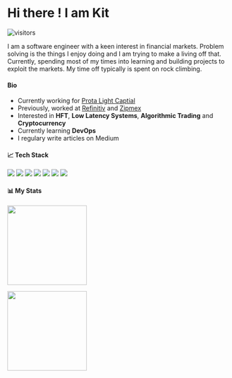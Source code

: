 # Hi there ! I am Kit
![visitors](https://visitor-badge.laobi.icu/badge?page_id=ktantikarun.ktantikarun)

I am a software engineer with a keen interest in financial markets. Problem solving is the things I enjoy doing and I am trying to make a living off that. Currently, spending most of my times into learning and building projects to exploit the markets. My time off typically is spent on rock climbing.



#### Bio

- Currently working for <a href="https://protalightcap.com/">Prota Light Captial</a>
- Previously, worked at <a href="https://www.refinitiv.com/en">Refinitiv</a> and <a href="https://www.zipmex.com">Zipmex</a>
- Interested in <b>HFT</b>, <b>Low Latency Systems</b>, <b>Algorithmic Trading</b> and <b>Cryptocurrency</b>
- Currently learning <b>DevOps</b>
- I regulary write articles on Medium

#### 📈  Tech Stack

![](https://img.shields.io/badge/OS-Linux-informational?style=flat&logo=linux&logoColor=white&color=6aa6f8)
![](https://img.shields.io/badge/Editor-VS_Code-informational?style=flat&logo=visual-studio-code&logoColor=white&color=6aa6f8)
![](https://img.shields.io/badge/Code-Python-informational?style=flat&logo=python&logoColor=white&color=6aa6f8)
![](https://img.shields.io/badge/Code-C++-informational?style=flat&logo=go&logoColor=white&color=6aa6f8)
![](https://img.shields.io/badge/Shell-Bash-informational?style=flat&logo=gnu-bash&logoColor=white&color=6aa6f8)
![](https://img.shields.io/badge/Tools-PostgreSQL-informational?style=flat&logo=postgresql&logoColor=white&color=6aa6f8)
![](https://img.shields.io/badge/Tools-Docker-informational?style=flat&logo=docker&logoColor=white&color=6aa6f8)


#### 📊 My Stats
<img height="180em" src="https://leetcard.jacoblin.cool/ktantikarun?theme=light&font=Karma&ext=contest" />
<p>
  <img height="180em" src="https://github-readme-stats.vercel.app/api/top-langs/?username=ktantikarun&exclude_repo=KNN-Image-Classification&show_icons=true&hide_border=true&layout=compact&langs_count=8"/>
</p>